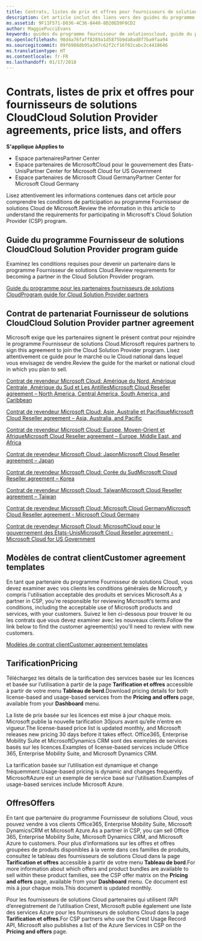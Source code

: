 ```yaml
---
title: Contrats, listes de prix et offres pour fournisseurs de solutions Cloud | Espace partenaires
description: Cet article inclut des liens vers des guides du programme, des contrats de partenariat, des contrats client, des listes de prix et des offres pour fournisseurs de solutions Cloud.
ms.assetid: 9F11F571-D036-4C36-8440-8D20ED9F0CD2
author: MaggiePucciEvans
keywords: guides du programme fournisseur de solutionscloud, guide du programme, contrats de partenariat, contrat client, listes de prix, offres
ms.openlocfilehash: 98d4a76faff8289a1d5875b9da8ad8f7ba9faa94
ms.sourcegitcommit: 09f6988db95a3d7c62f2cf16f02cabc2c4418646
ms.translationtype: HT
ms.contentlocale: fr-FR
ms.lasthandoff: 01/17/2018
---
```

# <a name="cloud-solution-provider-agreements-price-lists-and-offers"></a><span data-ttu-id="ff45e-104">Contrats, listes de prix et offres pour fournisseurs de solutions Cloud</span><span class="sxs-lookup"><span data-stu-id="ff45e-104">Cloud Solution Provider agreements, price lists, and offers</span></span>

**<span data-ttu-id="ff45e-105">S'applique à</span><span class="sxs-lookup"><span data-stu-id="ff45e-105">Applies to</span></span>**

-  <span data-ttu-id="ff45e-106">Espace partenaires</span><span class="sxs-lookup"><span data-stu-id="ff45e-106">Partner Center</span></span>
-  <span data-ttu-id="ff45e-107">Espace partenaires de MicrosoftCloud pour le gouvernement des États-Unis</span><span class="sxs-lookup"><span data-stu-id="ff45e-107">Partner Center for Microsoft Cloud for US Government</span></span>
-  <span data-ttu-id="ff45e-108">Espace partenaires de Microsoft Cloud Germany</span><span class="sxs-lookup"><span data-stu-id="ff45e-108">Partner Center for Microsoft Cloud Germany</span></span>


<span data-ttu-id="ff45e-109">Lisez attentivement les informations contenues dans cet article pour comprendre les conditions de participation au programme Fournisseur de solutions Cloud de Microsoft.</span><span class="sxs-lookup"><span data-stu-id="ff45e-109">Review the information in this article to understand the requirements for participating in Microsoft's Cloud Solution Provider (CSP) program.</span></span> 

## <a href="" id="programguide"></a><span data-ttu-id="ff45e-110">Guide du programme Fournisseur de solutions Cloud</span><span class="sxs-lookup"><span data-stu-id="ff45e-110">Cloud Solution Provider program guide</span></span>


<span data-ttu-id="ff45e-111">Examinez les conditions requises pour devenir un partenaire dans le programme Fournisseur de solutions Cloud.</span><span class="sxs-lookup"><span data-stu-id="ff45e-111">Review requirements for becoming a partner in the Cloud Solution Provider program.</span></span>

[<span data-ttu-id="ff45e-112">Guide du programme pour les partenaires fournisseurs de solutions Cloud</span><span class="sxs-lookup"><span data-stu-id="ff45e-112">Program guide for Cloud Solution Provider partners</span></span>](http://go.microsoft.com/fwlink/p/?LinkId=617100)

## <a href="" id="partneragreement"></a><span data-ttu-id="ff45e-113">Contrat de partenariat Fournisseur de solutions Cloud</span><span class="sxs-lookup"><span data-stu-id="ff45e-113">Cloud Solution Provider partner agreement</span></span>


<span data-ttu-id="ff45e-114">Microsoft exige que les partenaires signent le présent contrat pour rejoindre le programme Fournisseur de solutions Cloud.</span><span class="sxs-lookup"><span data-stu-id="ff45e-114">Microsoft requires partners to sign this agreement to join the Cloud Solution Provider program.</span></span> <span data-ttu-id="ff45e-115">Lisez attentivement ce guide pour le marché ou le Cloud national dans lequel vous envisagez de vendre.</span><span class="sxs-lookup"><span data-stu-id="ff45e-115">Review the guide for the market or national cloud in which you plan to sell.</span></span>

[<span data-ttu-id="ff45e-116">Contrat de revendeur Microsoft Cloud: Amérique du Nord, Amérique Centrale, Amérique du Sud et Les Antilles</span><span class="sxs-lookup"><span data-stu-id="ff45e-116">Microsoft Cloud Reseller agreement – North America, Central America, South America, and Caribbean</span></span>](http://download.microsoft.com/download/2/C/8/2C8CAC17-FCE7-4F51-9556-4D77C7022DF5/MCRA2017_AOC_ENG_Sep20172_CR.pdf)

[<span data-ttu-id="ff45e-117">Contrat de revendeur Microsoft Cloud: Asie, Australie et Pacifique</span><span class="sxs-lookup"><span data-stu-id="ff45e-117">Microsoft Cloud Reseller agreement – Asia, Australia, and Pacific</span></span>](http://download.microsoft.com/download/2/C/8/2C8CAC17-FCE7-4F51-9556-4D77C7022DF5/MCRA2017_APOC_ENG_Sep20172_CR.pdf)

[<span data-ttu-id="ff45e-118">Contrat de revendeur Microsoft Cloud: Europe, Moyen-Orient et Afrique</span><span class="sxs-lookup"><span data-stu-id="ff45e-118">Microsoft Cloud Reseller agreement – Europe, Middle East, and Africa</span></span>](http://download.microsoft.com/download/2/C/8/2C8CAC17-FCE7-4F51-9556-4D77C7022DF5/MCRA2017_EOC_ENG_Sep20172_CR.pdf)

[<span data-ttu-id="ff45e-119">Contrat de revendeur Microsoft Cloud: Japon</span><span class="sxs-lookup"><span data-stu-id="ff45e-119">Microsoft Cloud Reseller agreement – Japan</span></span>](http://download.microsoft.com/download/2/C/8/2C8CAC17-FCE7-4F51-9556-4D77C7022DF5/MCRA2017_JPN_ENG_Sep20172_CR.pdf)

[<span data-ttu-id="ff45e-120">Contrat de revendeur Microsoft Cloud: Corée du Sud</span><span class="sxs-lookup"><span data-stu-id="ff45e-120">Microsoft Cloud Reseller agreement – Korea</span></span>](http://download.microsoft.com/download/2/C/8/2C8CAC17-FCE7-4F51-9556-4D77C7022DF5/MCRA2017_KOR_ENG_Sep20172_CR.pdf)

[<span data-ttu-id="ff45e-121">Contrat de revendeur Microsoft Cloud: Taïwan</span><span class="sxs-lookup"><span data-stu-id="ff45e-121">Microsoft Cloud Reseller agreement – Taiwan</span></span>](http://download.microsoft.com/download/2/C/8/2C8CAC17-FCE7-4F51-9556-4D77C7022DF5/MCRA2017_TAI_ENG_Sep20172_CR.pdf)

[<span data-ttu-id="ff45e-122">Contrat de revendeur Microsoft Cloud: Microsoft Cloud Germany</span><span class="sxs-lookup"><span data-stu-id="ff45e-122">Microsoft Cloud Reseller agreement - Microsoft Cloud Germany</span></span>](http://download.microsoft.com/download/2/C/8/2C8CAC17-FCE7-4F51-9556-4D77C7022DF5/MCRA2017_EOC_GER_ENG_Sep20172_CR_GermanCloud.pdf)

[<span data-ttu-id="ff45e-123">Contrat de revendeur Microsoft Cloud: MicrosoftCloud pour le gouvernement des États-Unis</span><span class="sxs-lookup"><span data-stu-id="ff45e-123">Microsoft Cloud Reseller agreement - Microsoft Cloud for US Government</span></span>](http://download.microsoft.com/download/2/C/8/2C8CAC17-FCE7-4F51-9556-4D77C7022DF5/MCRA2017_AOC_USGCC_ENG_Sep20172_CR.pdf)

## <a href="" id="customeragreementtemplate"></a><span data-ttu-id="ff45e-124">Modèles de contrat client</span><span class="sxs-lookup"><span data-stu-id="ff45e-124">Customer agreement templates</span></span>


<span data-ttu-id="ff45e-125">En tant que partenaire du programme Fournisseur de solutions Cloud, vous devez examiner avec vos clients les conditions générales de Microsoft, y compris l'utilisation acceptable des produits et services Microsoft.</span><span class="sxs-lookup"><span data-stu-id="ff45e-125">As a partner in CSP, you're responsible for reviewing Microsoft’s terms and conditions, including the acceptable use of Microsoft products and services, with your customers.</span></span> <span data-ttu-id="ff45e-126">Suivez le lien ci-dessous pour trouver le ou les contrats que vous devez examiner avec les nouveaux clients.</span><span class="sxs-lookup"><span data-stu-id="ff45e-126">Follow the link below to find the customer agreement(s) you'll need to review with new customers.</span></span> 

[<span data-ttu-id="ff45e-127">Modèles de contrat client</span><span class="sxs-lookup"><span data-stu-id="ff45e-127">Customer agreement templates</span></span>](agreements.md)

## <a name="pricing"></a><span data-ttu-id="ff45e-128">Tarification</span><span class="sxs-lookup"><span data-stu-id="ff45e-128">Pricing</span></span>


<span data-ttu-id="ff45e-129">Téléchargez les détails de la tarification des services basée sur les licences et basée sur l’utilisation à partir de la page **Tarification et offres** accessible à partir de votre menu **Tableau de bord**.</span><span class="sxs-lookup"><span data-stu-id="ff45e-129">Download pricing details for both license-based and usage-based services from the **Pricing and offers** page, available from your **Dashboard** menu.</span></span> 

<span data-ttu-id="ff45e-130">La liste de prix basée sur les licences est mise à jour chaque mois. Microsoft publie la nouvelle tarification 30jours avant qu’elle n’entre en vigueur.</span><span class="sxs-lookup"><span data-stu-id="ff45e-130">The license-based price list is updated monthly, and Microsoft releases new pricing 30 days before it takes effect.</span></span> <span data-ttu-id="ff45e-131">Office365, Enterprise Mobility Suite et MicrosoftDynamics CRM sont des exemples de services basés sur les licences.</span><span class="sxs-lookup"><span data-stu-id="ff45e-131">Examples of license-based services include Office 365, Enterprise Mobility Suite, and Microsoft Dynamics CRM.</span></span> 

<span data-ttu-id="ff45e-132">La tarification basée sur l’utilisation est dynamique et change fréquemment.</span><span class="sxs-lookup"><span data-stu-id="ff45e-132">Usage-based pricing is dynamic and changes frequently.</span></span> <span data-ttu-id="ff45e-133">MicrosoftAzure est un exemple de service basé sur l’utilisation.</span><span class="sxs-lookup"><span data-stu-id="ff45e-133">Examples of usage-based services include Microsoft Azure.</span></span>


## <a name="offers"></a><span data-ttu-id="ff45e-134">Offres</span><span class="sxs-lookup"><span data-stu-id="ff45e-134">Offers</span></span>


<span data-ttu-id="ff45e-135">En tant que partenaire du programme Fournisseur de solutions Cloud, vous pouvez vendre à vos clients Office365, Enterprise Mobility Suite, Microsoft DynamicsCRM et Microsoft Azure.</span><span class="sxs-lookup"><span data-stu-id="ff45e-135">As a partner in CSP, you can sell Office 365, Enterprise Mobility Suite, Microsoft Dynamics CRM, and Microsoft Azure to customers.</span></span> <span data-ttu-id="ff45e-136">Pour plus d’informations sur les offres et offres groupées de produits disponibles à la vente dans ces familles de produits, consultez le tableau des fournisseurs de solutions Cloud dans la page **Tarification et offres** accessible à partir de votre menu **Tableau de bord**.</span><span class="sxs-lookup"><span data-stu-id="ff45e-136">For more information about which offers and product bundles are available to sell within these product families, see the CSP offer matrix on the **Pricing and offers** page, available from your **Dashboard** menu.</span></span> <span data-ttu-id="ff45e-137">Ce document est mis à jour chaque mois.</span><span class="sxs-lookup"><span data-stu-id="ff45e-137">This document is updated monthly.</span></span>

<span data-ttu-id="ff45e-138">Pour les fournisseurs de solutions Cloud partenaires qui utilisent l’API d’enregistrement de l’utilisation Crest, Microsoft publie également une liste des services Azure pour les fournisseurs de solutions Cloud dans la page **Tarification et offres**.</span><span class="sxs-lookup"><span data-stu-id="ff45e-138">For CSP partners who use the Crest Usage Record API, Microsoft also publishes a list of the Azure Services in CSP on the **Pricing and offers** page.</span></span>


